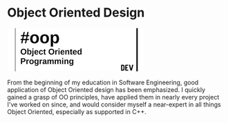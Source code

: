# Object Oriented Design

![Project Image](images/oop_banner.jpg)

From the beginning of my education in Software Engineering, good application of Object Oriented design has been emphasized. I quickly gained a grasp of OO principles, have applied them in nearly every project I've worked on since, and would consider myself a near-expert in all things Object Oriented, especially as supported in C++.
